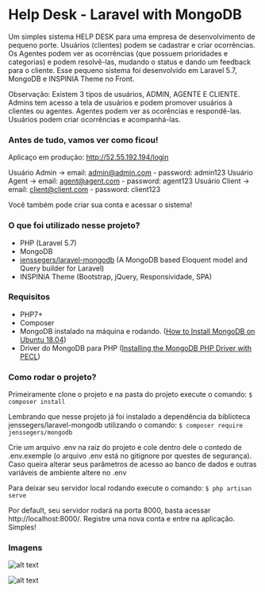 # Help Desk - Laravel with MongoDB

Um simples sistema HELP DESK para uma empresa de desenvolvimento de pequeno porte. Usuários (clientes) podem se cadastrar e criar ocorrências. Os Agentes podem ver as ocorrências (que possuem prioridades e categorias) e podem resolvê-las, mudando o status e dando um feedback para o cliente. Esse pequeno sistema foi desenvolvido em Laravel 5.7, MongoDB e INSPINIA Theme no Front.

Observação: Existem 3 tipos de usuários, ADMIN, AGENTE E CLIENTE. Admins tem acesso a tela de usuários e podem promover usuários à clientes ou agentes. Agentes podem ver as ocorências e respondê-las. Usuários podem criar ocorrências e acompanhá-las.

### Antes de tudo, vamos ver como ficou!

Aplicaço em produção: http://52.55.192.194/login

Usuário Admin -> email: admin@admin.com - password: admin123
Usuário Agent -> email: agent@agent.com - password: agent123
Usuário Client -> email: client@client.com - password: client123

Você também pode criar sua conta e acessar o sistema! 

### O que foi utilizado nesse projeto?

  - PHP (Laravel 5.7)
  - MongoDB
  - [jenssegers/laravel-mongodb](https://github.com/jenssegers/laravel-mongodb) (A MongoDB based Eloquent model and Query builder for Laravel)
  - INSPINIA Theme (Bootstrap, jQuery, Responsividade, SPA)

### Requisitos

  - PHP7+
  - Composer
  - MongoDB instalado na máquina e rodando. ([How to Install MongoDB on Ubuntu 18.04](http://php.net/manual/pt_BR/mongodb.installation.pecl.php))
  - Driver do MongoDB para PHP ([Installing the MongoDB PHP Driver with PECL](http://php.net/manual/pt_BR/mongodb.installation.pecl.php))
 
### Como rodar o projeto?
Primeiramente clone o projeto e na pasta do projeto execute o comando:
```$ composer install``` 

Lembrando que nesse projeto já foi instalado a dependência da biblioteca jenssegers/laravel-mongodb utilizando o comando:
```$ composer require jenssegers/mongodb```

Crie um arquivo .env na raiz do projeto e cole dentro dele o contedo de .env.exemple (o arquivo .env está no gitignore por questes de segurança). Caso queira alterar seus parâmetros de acesso ao banco de dados e outras variáveis de ambiente altere no .env

Para deixar seu servidor local rodando execute o comando:
```$ php artisan serve```

Por default, seu servidor rodará na porta 8000, basta acessar http://localhost:8000/. Registre uma nova conta e entre na aplicação. Simples!

### Imagens

![alt text](https://github.com/marcosmfilho/help-desk-laravel-with-mongodb/blob/master/public/img/admin.png "Ocorrências")

![alt text](https://github.com/marcosmfilho/help-desk-laravel-with-mongodb/blob/master/public/img/new-occurrence.png "Criar Ocorrência")
